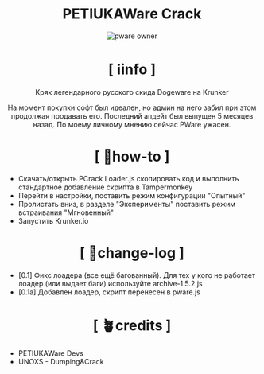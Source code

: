 <div align="center">

# PETIUKAWare Crack
![pware owner](https://i.pinimg.com/originals/45/3e/a9/453ea9e2e675f045ceedfe7be68c29fc.gif)
# [ ℹ️info ]
Кряк легендарного русского скида Dogeware на Krunker

На момент покупки софт был идеален, но админ на него забил при этом продолжая продавать его. Последний апдейт был выпущен 5 месяцев назад. По моему личному мнению сейчас PWare ужасен.
# [ 🍳how-to ]

</div>

- Скачать/открыть PCrack Loader.js скопировать код и выполнить стандартное добавление скрипта в Tampermonkey
- Перейти в настройки, поставить режим конфигурации "Опытный"
- Пролистать вниз, в разделе "Эксперименты" поставить режим встраивания "Мгновенный"
- Запустить Krunker.io

<div align="center">

# [ 🥚change-log ]

</div>

+ [0.1] Фикс лоадера (все ещё багованный). Для тех у кого не работает лоадер (или выдает баги) используйте archive-1.5.2.js
+ [0.1a] Добавлен лоадер, скрипт перенесен в pware.js

<div align="center">

# [ 🪴credits ]

</div>

+ PETIUKAWare Devs
+ UNOXS - Dumping&Crack
